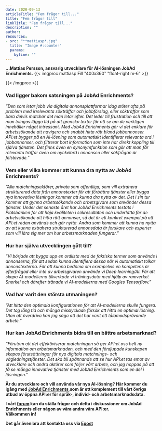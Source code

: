 ```yaml
---
date: 2020-09-13
articleTitle: "Fem frågor till..."
title: "Fem frågor till"
linkTitle: "Fem frågor till..."
description: ""
author: 
resources:
- src: "**mattiasp*.jpg"
  title: "Image #:counter"
  params:
    byline: ""
---
```

  
**…Mattias Persson, ansvarig utvecklare för AI-lösningen JobAd Enrichments.** 
{{< imgproc mattiasp Fill "400x360" "float-right m-6" >}}

{{< /imgproc >}}


<!-- There should be no margin above this first sentence.
<!-- Blockquotes should be a lighter gray with a border along the left side in the secondary color.

<!--There should be no margin below this final sentence.-->

### Vad ligger bakom satsningen på JobAd Enrichments?

*”Den som letar jobb via digitala annonsplattformar idag stöter ofta på problem med irrelevanta sökträffar och jobbförslag, eller sökträffar som bara delvis matchar det man letar efter. Det leder till frustration och till att man tvingas lägga tid på att granska texter för att se om de verkligen innehåller något intressant. 
Med JobAd Enrichments gör vi det enklare för arbetssökande att navigera och snabbt hitta rätt bland jobbannonser. API:et bygger på en AI-lösning som automatiskt identifierar relevanta ord i jobbannonser, och filtrerar bort information som inte har direkt koppling till själva tjänsten. 
Det finns även en synonymfunktion som gör att man får relevanta träffar även om nyckelord i annonsen eller sökfrågan är felstavade.”*

### Vem eller vilka kommer att kunna dra nytta av JobAd Enrichments?

*”Alla matchningsaktörer, privata som offentliga, som vill extrahera strukturerad data från annonstexter för att förbättra tjänster eller bygga nya innovativa lösningar kommer att kunna dra nytta av det. Det i sin tur kommer att gynna arbetssökande och arbetsgivare som använder dessa tjänster. 
Under det senaste året har JobAd Enrichments testats i Platsbanken för att höja kvaliteten i sökresultaten och underlätta för de arbetssökande att hitta rätt annonser, så det är ett konkret exempel på att API:et redan används och gör nytta. 
Andra som kommer att kunna ha nytta av att kunna extrahera strukturerad annonsdata är forskare och experter som vill lära sig mer om hur arbetsmarknaden fungerar.”*

### Hur har själva utvecklingen gått till?

*”Vi började att bygga upp en ordlista med de faktiska termer som används i annonserna, för att sedan kunna identifiera dessa när vi automatiskt tolkar annonstexterna. För att kunna bedöma om exempelvis en kompetens är efterfrågad eller inte av arbetsgivaren använde vi Deep learning/AI. 
För att skapa AI-modellerna tillverkade vi träningsdata med hjälp av ramverket Snorkel och därefter tränade vi AI-modellerna med Googles Tensorflow.”*

### Vad har varit den största utmaningen?

*”Att hitta den optimala konfigurationen för att AI-modellerna skulle fungera. Det tog lång tid och många misslyckade försök att hitta en optimal lösning. 
Utan att överdriva kan jag säga att det har varit ett tålamodsprövande arbete.”*


### Hur kan JobAd Enrichments bidra till en bättre arbetsmarknad?
*”Förutom att det effektiviserar matchningen så ger API:et oss helt ny information om arbetsmarknaden, och med den fördjupade kunskapen skapas förutsättningar för nya digitala matchnings- och vägledningstjänster. 
Det ska bli spännande att se hur API:et tas emot av utvecklare och andra aktörer som följer vårt arbete, och jag hoppas på att få se många innovativa tjänster med JobAd Enrichments som en del i lösningen.”*


**Är du utvecklare och vill använda vår nya AI-lösning? Här kommer du igång med  [JobAd Enrichments](https://jobtechdev.se/docs/apis/enrich/),som är ett komplement till vårt övriga utbud av öppna API:er för språk-, individ- och arbetsmarknadsdata.**

**I vårt [forum](https://forum.jobtechdev.se) kan du ställa frågor och delta i diskussioner om JobAd Enrichments eller någon av våra andra våra API:er.  
 Välkommen in!** 
 
 **Det går även bra att kontakta oss via [Epost](mailto:jobtechdevelopment@arbetsformelingen.se)**







